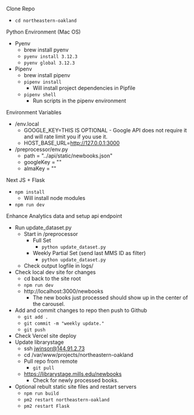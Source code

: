 Clone Repo
- `cd northeastern-oakland`

Python Environment (Mac OS)
- Pyenv
  - brew install pyenv
  - `pyenv install 3.12.3`
  - `pyenv global 3.12.3`
- Pipenv
  - brew install pipenv
  - `pipenv install`
    - Will install project dependencies in Pipfile
  - `pipenv shell`
    - Run scripts in the pipenv environment

Environment Variables
- /env.local
  - GOOGLE_KEY=THIS IS OPTIONAL - Google API does not require it and will rate limit you if you use it.
  - HOST_BASE_URL=http://127.0.0.1:3000
- /preprocessor/env.py
  - path = "../api/static/newbooks.json"
  - googleKey = ""
  - almaKey = ""

Next JS + Flask
- `npm install`
  - Will install node modules
- `npm run dev`

Enhance Analytics data and setup api endpoint
   - Run update_dataset.py
     - Start in /preprocessor
       - Full Set
         - `python update_dataset.py`
       - Weekly Partial Set (send last MMS ID as filter)
         - `python update_dataset.py`
     - Check output logfile in logs/
   - Check local dev site for changes
     - cd back to the site root
     - `npm run dev`
     - http://localhost:3000/newbooks
       - The new books just processed should show up in the center of the carousel.
   - Add and commit changes to repo then push to Github
     - `git add .`
     - `git commit -m "weekly update."`
     - `git push`
   - Check Vercel site deploy
   - Update librarystage
     - ssh jwinsor@144.91.2.73
     - cd /var/www/projects/northeastern-oakland
     - Pull repo from remote
       - `git pull`
     - https://librarystage.mills.edu/newbooks
       - Check for newly processed books.
   - Optional rebult static site files and restart servers
     - `npm run build`
     - `pm2 restart northeastern-oakland`
     - `pm2 restart Flask`
